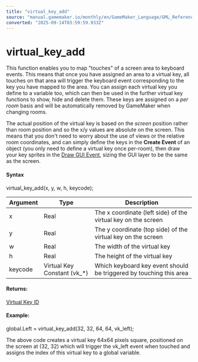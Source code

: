 ```yaml
---
title: "virtual_key_add"
source: "manual.gamemaker.io/monthly/en/GameMaker_Language/GML_Reference/Game_Input/Virtual_Keys_And_Keyboards/virtual_key_add.htm"
converted: "2025-09-14T03:59:59.933Z"
---
```


# virtual\_key\_add

This function enables you to map "touches" of a screen area to keyboard events. This means that once you have assigned an area to a virtual key, all touches on that area will trigger the keyboard event corresponding to the key you have mapped to the area. You can assign each virtual key you define to a variable too, which can then be used in the further virtual key functions to show, hide and delete them. These keys are assigned on a _per room_ basis and will be automatically removed by GameMaker when changing rooms.

The actual position of the virtual key is based on the _screen_ position rather than room position and so the x/y values are absolute on the screen. This means that you don't need to worry about the use of views or the relative room coordinates, and can simply define the keys in the **Create Event** of an object (you only need to define a virtual key once per-room), then draw your key sprites in the [Draw GUI Event](../../../../The_Asset_Editors/Object_Properties/Draw_Events.md), sizing the GUI layer to be the same as the screen.

#### Syntax

virtual\_key\_add(x, y, w, h, keycode);

| Argument | Type | Description |
| --- | --- | --- |
| x | Real | The x coordinate (left side) of the virtual key on the screen |
| y | Real | The y coordinate (top side) of the virtual key on the screen |
| w | Real | The width of the virtual key |
| h | Real | The height of the virtual key |
| keycode | Virtual Key Constant (vk_*) | Which keyboard key event should be triggered by touching this area |

#### Returns:

[Virtual Key ID](virtual_key_add.md)

#### Example:

global.Left = virtual\_key\_add(32, 32, 64, 64, vk\_left);

The above code creates a virtual key 64x64 pixels square, positioned on the screen at (32, 32) which will trigger the vk\_left event when touched and assigns the index of this virtual key to a global variable.